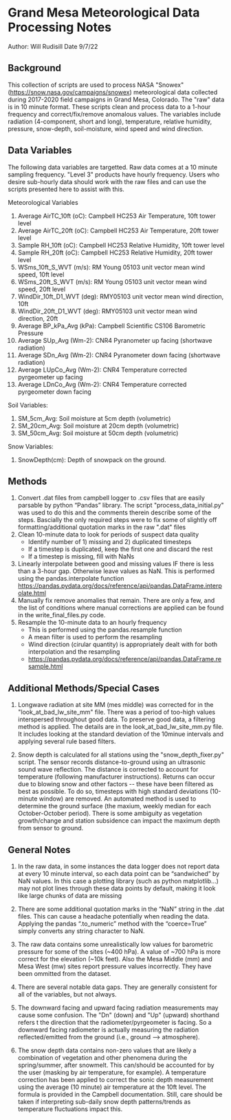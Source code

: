 # Grand Mesa Meteorological Data Processing Notes 
Author: Will Rudisill
Date 9/7/22


## Background
This collection of scripts are used to process NASA "Snowex" (https://snow.nasa.gov/campaigns/snowex) meteorological data collected during 2017-2020 field campaigns in Grand Mesa, Colorado. The "raw" data is in 10 minute format. These scripts clean and process data to a 1-hour frequency and correct/fix/remove anomalous values. The variables include radiation (4-component, short and long), temperature, relative humidity, pressure, snow-depth, soil-moisture, wind speed and wind direction.


## Data Variables 
The following data variables are targetted. Raw data comes at a 10 minute sampling frequency. "Level 3" products have hourly frequency. Users who desire sub-hourly data should work with the raw files and can use the scripts presented here to assist with this. 

Meteorological Variables
1. Average AirTC_10ft (oC): Campbell HC253 Air Temperature, 10ft tower level
2. Average AirTC_20ft (oC): Campbell HC253 Air Temperature, 20ft tower level
3. Sample RH_10ft (oC): Campbell HC253 Relative Humidity, 10ft tower level
4. Sample RH_20ft (oC): Campbell HC253 Relative Humidity, 20ft tower level
5. WSms_10ft_S_WVT (m/s): RM Young 05103 unit vector mean wind speed, 10ft level
6. WSms_20ft_S_WVT (m/s): RM Young 05103 unit vector mean wind speed, 20ft level
7. WindDir_10ft_D1_WVT (deg): RMY05103 unit vector mean wind direction, 10ft
8. WindDir_20ft_D1_WVT (deg): RMY05103 unit vector mean wind direction, 20ft
9. Average BP_kPa_Avg (kPa): Campbell Scientific CS106 Barometric Pressure
10. Average SUp_Avg (Wm-2): CNR4 Pyranometer up facing (shortwave radiation)
11. Average SDn_Avg (Wm-2): CNR4 Pyranometer down facing (shortwave radiation)
12. Average LUpCo_Avg (Wm-2): CNR4 Temperature corrected pyrgeometer up facing
13. Average LDnCo_Avg (Wm-2): CNR4 Temperature corrected pyrgeometer down facing

Soil Variables:
1. SM_5cm_Avg: Soil moisture at 5cm depth (volumetric)
2. SM_20cm_Avg: Soil moisture at 20cm depth (volumetric)
3. SM_50cm_Avg: Soil moisture at 50cm depth (volumetric)

Snow Variables:
1. SnowDepth(cm): Depth of snowpack on the ground. 

## Methods

1. Convert .dat files from campbell logger to .csv files that are easily parsable by python “Pandas” library. The script "process_data_initial.py" was used to do this and the comments therein describe some of the steps. Bascially the only required steps were to fix some of slightly off formatting/additional quotation marks in the raw ".dat" files 
3. Clean 10-minute data to look for periods of suspect data quality 
   * Identify number of 1) missing and 2) duplicated timesteps
   * If a timestep is duplicated, keep the first one and discard the rest  
   * If a timestep is missing, fill with NaNs
4. Linearly interpolate between good and missing values IF there is less than a 3-hour gap. Otherwise leave values as NaN. This is performed using the pandas.interpolate function
https://pandas.pydata.org/docs/reference/api/pandas.DataFrame.interpolate.html
4. Manually fix remove anomalies that remain. There are only a few, and the list of conditions where manual corrections are applied can be found in the write_final_files.py code. 
5. Resample the 10-minute data to an hourly frequency 
   * This is performed using the pandas.resample function
   * A mean filter is used to perform the resampling 
   * Wind direction (cirular quantity) is appropriately dealt with for both interpolation and the resampling 
   * https://pandas.pydata.org/docs/reference/api/pandas.DataFrame.resample.html	

## Additional Methods/Special Cases
1. Longwave radiation at site MM (mes middle) was corrected for in the "look_at_bad_lw_site_mm" file. There was a period of too-high values interspersed throughout good data. To preserve good data, a filtering method is applied. The details are in the look_at_bad_lw_site_mm.py file.  It includes looking at the standard deviation of the 10minue intervals and applying several rule based filters. 

2. Snow depth is calculated for all stations using the "snow_depth_fixer.py" script. The sensor records distance-to-ground using an ultrasonic sound wave reflection. The distance is corrected to account for temperature (following manufacturer instructions). Returns can occur due to blowing snow and other factors -- these have been filtered as best as possible. To do so, timesteps with high standard deviations (10-minute window) are removed. An automated method is used to determine the ground surface (the maxium, weekly median for each October-October period). There is some ambiguity as vegetation growth/change and station subsidence can impact the maximum depth from sensor to ground.


## General Notes
1. In the raw data, in some instances the data logger does not report data at every 10 minute interval, so each data point can be “sandwiched” by NaN values. In this case a plotting library (such as python matplotlib…) may not plot lines through these data points by default, making it look like large chunks of data are missing 

2. There are some additional quotation marks in the “NaN” string in the .dat files. This can cause a headache potentially when reading the data. Applying the pandas “.to_numeric” method with the “coerce=True” simply converts any string character to NaN. 

3. The raw data contains some unrealistically low values for barometric pressure for some of the sites (~400 hPa). A value of ~700 hPa is more correct for the elevation (~10k feet). Also the Mesa Middle (mm) and Mesa West (mw) sites report pressure values incorrectly. They have been ommitted from the dataset. 

4. There are several notable data gaps. They are generally consistent for all of the variables, but not always. 

5. The downward facing and upward facing radiation measurements may cause some confusion. The "Dn" (down) and "Up" (upward) shorthand refers t the direction that the radiometer/pyrgeometer is facing. So a downward facing radiometer is actually measuring the radiation reflected/emitted from the ground (i.e., ground --> atmosphere). 

6. The snow depth data contains non-zero values that are likely a combination of vegetation and other phenomena during the spring/summer, after snowmelt. This can/should be accounted for by the user (masking by air temperature, for example). A temperature correction has been applied to correct the sonic depth measurement using the average (10 minute) air temperature at the 10ft level. The formula is provided in the Campbell documentation. Still, care should be taken if interpreting sub-daily snow depth patterns/trends as temperature fluctuations impact this. 


